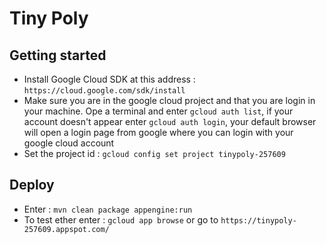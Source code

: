 # Tiny Poly

## Getting started

- Install Google Cloud SDK at this address : `https://cloud.google.com/sdk/install`
- Make sure you are in the google cloud project and that you are login in your machine. Ope a terminal and enter `gcloud auth list`, if your account doesn't appear enter `gcloud auth login`, your default browser will open a login page from google where you can login with your google cloud account
- Set the project id : `gcloud config set project tinypoly-257609`


## Deploy
- Enter : `mvn clean package appengine:run`
- To test ether enter : `gcloud app browse` or go to `https://tinypoly-257609.appspot.com/`
